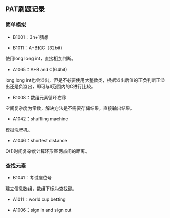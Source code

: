 ## PAT刷题记录

### 简单模拟

+ B1001：3n+1猜想

+ B1011：A+B和C（32bit）

使用long long int，直接相加判断。

+ A1065：A+B and C(64bit)

long long int也会溢出，但是不必要使用大整数类，根据溢出后值的正负判断正溢出还是负溢出，即可与ll范围内的C进行比较。

+ B1008：数组元素循环右移

空间复杂度为常数，解决方法是不需要存储结果，直接输出结果。

+ A1042：shuffling machine

模拟洗牌机。

+ A1046：shortest distance

O(1)时间复杂度计算环形图两点间的距离。

### 查找元素

+ B1041：考试座位号

建立信息数组，数组下标为查找键。

+ A1011：world cup betting

+ A1006：sign in and sign out
